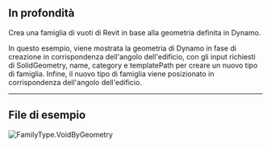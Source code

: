 ## In profondità
Crea una famiglia di vuoti di Revit in base alla geometria definita in Dynamo.

In questo esempio, viene mostrata la geometria di Dynamo in fase di creazione in corrispondenza dell'angolo dell'edificio, con gli input richiesti di SolidGeometry, name, category e templatePath per creare un nuovo tipo di famiglia. Infine, il nuovo tipo di famiglia viene posizionato in corrispondenza dell'angolo dell'edificio.

___
## File di esempio

![FamilyType.VoidByGeometry](./Revit.Elements.FamilyType.VoidByGeometry_img.jpg)
